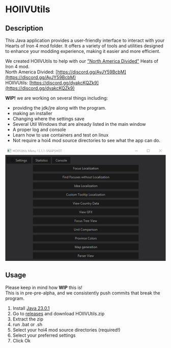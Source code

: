 # HOIIVUtils

## Description

This Java application provides a user-friendly interface to interact with your Hearts of Iron 4 mod folder. It offers a variety of tools and utilities designed to enhance your modding experience, making it easier and more efficient.  

We created HOIIVUtils to help with our
["North America Divided"](https://steamcommunity.com/sharedfiles/filedetails/?id=2780506619)
Heats of Iron 4 mod.  
North America Divided: [https://discord.gg/AyJY59BcbM](https://discord.gg/AyJY59BcbM)  
HOIIVUtils: [https://discord.gg/dyakcKQZk9](https://discord.gg/dyakcKQZk9)

**WIP!** we are working on several things including:

- providing the jdk/jre along with the program.
- making an installer
- Changing where the settings save
- Several Util Windows that are already listed in the main window  
- A proper log and console
- Learn how to use containers and test on linux
- Not require a hoi4 mod source directories to see what the app can do.

![image](./Menu.png)

## Usage
Please keep in mind how **WIP** this is!  
This is in pre-pre-alpha, and we consistently push commits that break the program.   
1. Install [Java 23.0.1](https://adoptium.net/temurin/releases/?version=23&os=any)  
2. Go to [releases](https://github.com/battleskorpion/HOIIVUtils/releases) and download HOIIVUtils.zip
3. Extract the zip
4. run  .bat or .sh
5. Select your hoi4 mod source directories (required!)  
6. Select your preferred settings  
7. Click Ok

